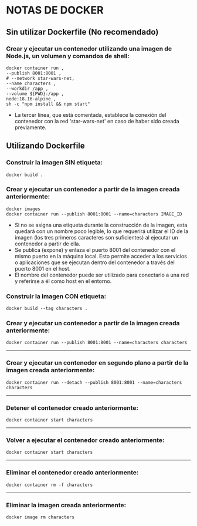 # NOTAS DE DOCKER

## Sin utilizar Dockerfile (No recomendado)

### Crear y ejecutar un contenedor utilizando una imagen de Node.js, un volumen y comandos de shell:
```
docker container run ,
--publish 8001:8001 ,
# --network star-wars-net,
--name characters ,
--workdir /app ,
--volume ${PWD}:/app ,
node:18.16-alpine ,
sh -c "npm install && npm start"
```
* La tercer línea, que está comentada, establece la conexión del contenedor con la red 'star-wars-net' en caso de haber sido creada previamente.

## Utilizando Dockerfile

### Construir la imagen SIN etiqueta:
```
docker build .
```
### Crear y ejecutar un contenedor a partir de la imagen creada anteriormente:
```
docker images
docker container run --publish 8001:8001 --name=characters IMAGE_ID
```
* Si no se asigna una etiqueta durante la construcción de la imagen, esta quedará con un nombre poco legible, lo que requerirá utilizar el ID de la imagen (los tres primeros caracteres son suficientes) al ejecutar un contenedor a partir de ella.
* Se publica (expone) y enlaza el puerto 8001 del contenedor con el mismo puerto en la máquina local. Esto permite acceder a los servicios o aplicaciones que se ejecutan dentro del contenedor a través del puerto 8001 en el host.
* El nombre del contenedor puede ser utilizado para conectarlo a una red y referirse a él como host en el entorno.

### Construir la imagen CON etiqueta:
```
docker build --tag characters .
```
### Crear y ejecutar un contenedor a partir de la imagen creada anteriormente:
```
docker container run --publish 8001:8001 --name=characters characters
```
<hr/>

### Crear y ejecutar un contenedor en segundo plano a partir de la imagen creada anteriormente:
```
docker container run --detach --publish 8001:8001 --name=characters characters
```

<hr/>

### Detener el contenedor creado anteriormente:
```
docker container start characters
```

<hr/>

### Volver a ejecutar el contenedor creado anteriormente:
```
docker container start characters
```

<hr/>

### Eliminar el contenedor creado anteriormente:
```
docker container rm -f characters
```

<hr/>

### Eliminar la imagen creada anteriormente:
```
docker image rm characters
```
